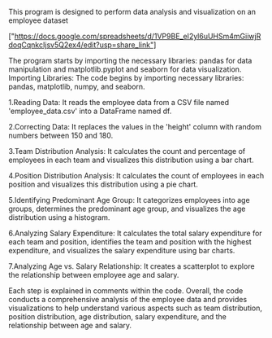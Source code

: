 This program is designed to perform data analysis and visualization on an employee dataset

["https://docs.google.com/spreadsheets/d/1VP9BE_eI2yl6uUHSm4mGiiwjRdoqCqnkcIjsv5Q2ex4/edit?usp=share_link"]

The program starts by importing the necessary libraries: pandas for data manipulation and matplotlib.pyplot and seaborn for data visualization.
Importing Libraries: The code begins by importing necessary libraries: pandas, matplotlib, numpy, and seaborn.

1.Reading Data: It reads the employee data from a CSV file named 'employee_data.csv' into a DataFrame named df.

2.Correcting Data: It replaces the values in the 'height' column with random numbers between 150 and 180.

3.Team Distribution Analysis: It calculates the count and percentage of employees in each team and visualizes this distribution using a bar chart.

4.Position Distribution Analysis: It calculates the count of employees in each position and visualizes this distribution using a pie chart.

5.Identifying Predominant Age Group: It categorizes employees into age groups, determines the predominant age group, and visualizes the age distribution using a histogram.

6.Analyzing Salary Expenditure: It calculates the total salary expenditure for each team and position, identifies the team and position with the highest expenditure, and visualizes the salary expenditure using bar charts.

7.Analyzing Age vs. Salary Relationship: It creates a scatterplot to explore the relationship between employee age and salary.

Each step is explained in comments within the code. Overall, the code conducts a comprehensive analysis of the employee data and provides visualizations to help understand various aspects such as team distribution, position distribution, age distribution, salary expenditure, and the relationship between age and salary.




